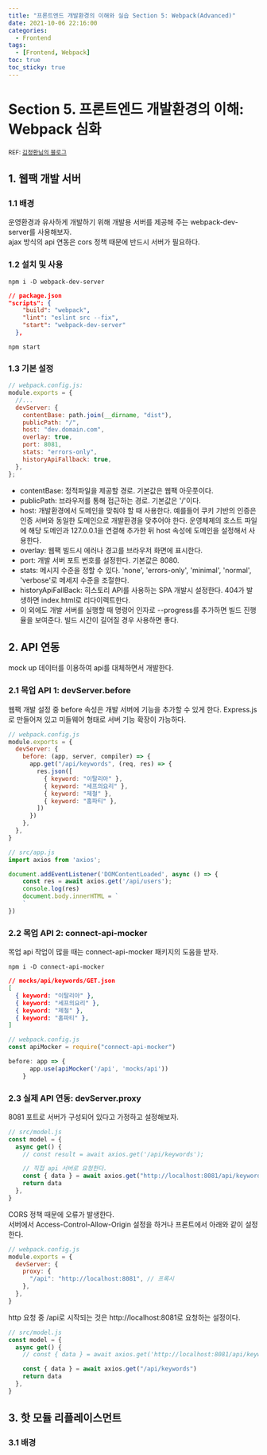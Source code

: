 ```yaml
---
title: "프론트엔드 개발환경의 이해와 실습 Section 5: Webpack(Advanced)"
date: 2021-10-06 22:16:00
categories:
  - Frontend
tags:
  - [Frontend, Webpack]
toc: true
toc_sticky: true
---
```


# Section 5. 프론트엔드 개발환경의 이해: Webpack 심화

<small>REF: [김정환님의 블로그](https://jeonghwan-kim.github.io/series/2020/01/02/frontend-dev-env-webpack-intermediate.html)</small>

## 1. 웹팩 개발 서버

### 1.1 배경

운영환경과 유사하게 개발하기 위해 개발용 서버를 제공해 주는 webpack-dev-server를 사용해보자.  
ajax 방식의 api 연동은 cors 정책 때문에 반드시 서버가 필요하다.

### 1.2 설치 및 사용

```
npm i -D webpack-dev-server
```

```json
// package.json
"scripts": {
    "build": "webpack",
    "lint": "eslint src --fix",
    "start": "webpack-dev-server"
  },
```

```
npm start
```

### 1.3 기본 설정

```js
// webpack.config.js:
module.exports = {
  //...
  devServer: {
    contentBase: path.join(__dirname, "dist"),
    publicPath: "/",
    host: "dev.domain.com",
    overlay: true,
    port: 8081,
    stats: "errors-only",
    historyApiFallback: true,
  },
};
```

- contentBase: 정적파일을 제공할 경로. 기본값은 웹팩 아웃풋이다.
- publicPath: 브라우저를 통해 접근하는 경로. 기본값은 '/'이다.
- host: 개발환경에서 도메인을 맞춰야 할 때 사용한다. 예를들어 쿠키 기반의 인증은 인증 서버와 동일한 도메인으로 개발환경을 맞추어야 한다. 운영체제의 호스트 파일에 해당 도메인과 127.0.0.1을 연결해 추가한 뒤 host 속성에 도메인을 설정해서 사용한다.
- overlay: 웹팩 빌드시 에러나 경고를 브라우저 화면에 표시한다.
- port: 개발 서버 포트 번호를 설정한다. 기본값은 8080.
- stats: 메시지 수준을 정할 수 있다. 'none', 'errors-only', 'minimal', 'normal', 'verbose'로 메세지 수준을 조절한다.
- historyApiFallBack: 히스토리 API를 사용하는 SPA 개발시 설정한다. 404가 발생하면 index.html로 리다이렉트한다.
- 이 외에도 개발 서버를 실행할 때 명령어 인자로 --progress를 추가하면 빌드 진행율을 보여준다. 빌드 시간이 길어질 경우 사용하면 좋다.

## 2. API 연동

mock up 데이터를 이용하여 api를 대체하면서 개발한다.

### 2.1 목업 API 1: devServer.before

웹팩 개발 설정 중 before 속성은 개발 서버에 기능을 추가할 수 있게 한다.
Express.js로 만들어져 있고 미들웨어 형태로 서버 기능 확장이 가능하다. 

```js
// webpack.config.js
module.exports = {
  devServer: {
    before: (app, server, compiler) => {
      app.get("/api/keywords", (req, res) => {
        res.json([
          { keyword: "이탈리아" },
          { keyword: "세프의요리" },
          { keyword: "제철" },
          { keyword: "홈파티" },
        ])
      })
    },
  },
}
```

```js
// src/app.js
import axios from 'axios';

document.addEventListener('DOMContentLoaded', async () => {
    const res = await axios.get('/api/users');
    console.log(res)
    document.body.innerHTML = `
    `
})
```

### 2.2 목업 API 2: connect-api-mocker

목업 api 작업이 많을 때는 connect-api-mocker 패키지의 도움을 받자.  

```
npm i -D connect-api-mocker
```

```json
// mocks/api/keywords/GET.json
[
  { keyword: "이탈리아" },
  { keyword: "세프의요리" },
  { keyword: "제철" },
  { keyword: "홈파티" },
]
```

```js
// webpack.config.js
const apiMocker = require("connect-api-mocker")

before: app => {
      app.use(apiMocker('/api', 'mocks/api'))
    }
```

### 2.3 실제 API 연동: devServer.proxy 

8081 포트로 서버가 구성되어 있다고 가정하고 설정해보자.

```js
// src/model.js
const model = {
  async get() {
    // const result = await axios.get('/api/keywords');

    // 직접 api 서버로 요청한다.
    const { data } = await axios.get("http://localhost:8081/api/keywords")
    return data
  },
}
```

CORS 정책 때문에 오류가 발생한다.  
서버에서 Access-Control-Allow-Origin 설정을 하거나 프론트에서 아래와 같이 설정한다.  

```js
// webpack.config.js
module.exports = {
  devServer: {
    proxy: {
      "/api": "http://localhost:8081", // 프록시
    },
  },
}
```

http 요청 중 /api로 시작되는 것은 http://localhost:8081로 요청하는 설정이다.

```js
// src/model.js
const model = {
  async get() {
    // const { data } = await axios.get('http://localhost:8081/api/keywords');

    const { data } = await axios.get("/api/keywords")
    return data
  },
}
```

## 3. 핫 모듈 리플레이스먼트

### 3.1 배경

